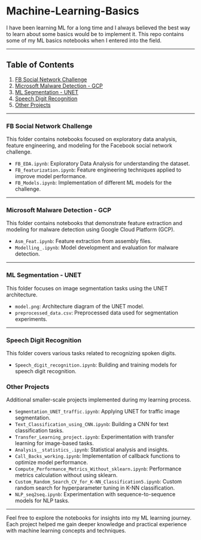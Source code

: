 # Machine-Learning-Basics

I have been learning ML for a long time and I always believed the best way to learn about some basics would be to implement it. This repo contains some of my ML basics notebooks when I entered into the field.

---

## Table of Contents

1. [FB Social Network Challenge](#fb-social-network-challenge)
2. [Microsoft Malware Detection - GCP](#microsoft-malware-detection---gcp)
3. [ML Segmentation - UNET](#ml-segmentation---unet)
4. [Speech Digit Recognition](#speech-digit-recognition)
5. [Other Projects](#other-projects)

---

### FB Social Network Challenge

This folder contains notebooks focused on exploratory data analysis, feature engineering, and modeling for the Facebook social network challenge.

- `FB_EDA.ipynb`: Exploratory Data Analysis for understanding the dataset.
- `FB_featurization.ipynb`: Feature engineering techniques applied to improve model performance.
- `FB_Models.ipynb`: Implementation of different ML models for the challenge.

---

### Microsoft Malware Detection - GCP

This folder contains notebooks that demonstrate feature extraction and modeling for malware detection using Google Cloud Platform (GCP).

- `Asm_Feat.ipynb`: Feature extraction from assembly files.
- `Modelling_.ipynb`: Model development and evaluation for malware detection.

---

### ML Segmentation - UNET

This folder focuses on image segmentation tasks using the UNET architecture.

- `model.png`: Architecture diagram of the UNET model.
- `preprocessed_data.csv`: Preprocessed data used for segmentation experiments.

---

### Speech Digit Recognition

This folder covers various tasks related to recognizing spoken digits.

- `Speech_digit_recognition.ipynb`: Building and training models for speech digit recognition.

### Other Projects

Additional smaller-scale projects implemented during my learning process.

- `Segmentation_UNET_traffic.ipynb`: Applying UNET for traffic image segmentation.
- `Text_Classification_using_CNN.ipynb`: Building a CNN for text classification tasks.
- `Transfer_Learning_project.ipynb`: Experimentation with transfer learning for image-based tasks.
- `Analysis__statistics_.ipynb`: Statistical analysis and insights.
- `Call_Backs_working.ipynb`: Implementation of callback functions to optimize model performance.
- `Compute_Performance_Metrics_Without_sklearn.ipynb`: Performance metrics calculation without using sklearn.
- `Custom_Random_Search_CV_for_K-NN_Classification5.ipynb`: Custom random search for hyperparameter tuning in K-NN classification.
- `NLP_seq2seq.ipynb`: Experimentation with sequence-to-sequence models for NLP tasks.

---

Feel free to explore the notebooks for insights into my ML learning journey. Each project helped me gain deeper knowledge and practical experience with machine learning concepts and techniques.
